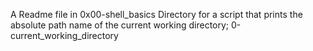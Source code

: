 A Readme file in 0x00-shell_basics Directory for a  script that prints the absolute path name of the current working directory; 0-current_working_directory
